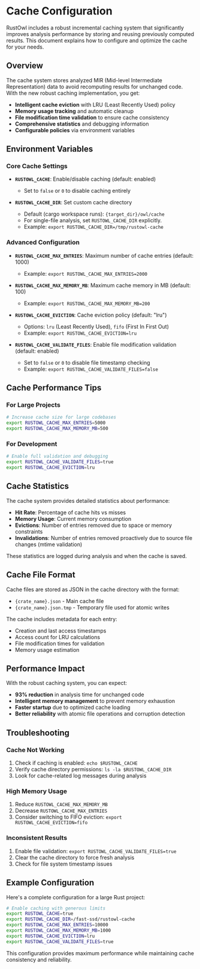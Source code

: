 # Cache Configuration

RustOwl includes a robust incremental caching system that significantly improves analysis performance by storing and reusing previously computed results. This document explains how to configure and optimize the cache for your needs.

## Overview

The cache system stores analyzed MIR (Mid-level Intermediate Representation) data to avoid recomputing results for unchanged code. With the new robust caching implementation, you get:

- **Intelligent cache eviction** with LRU (Least Recently Used) policy
- **Memory usage tracking** and automatic cleanup
- **File modification time validation** to ensure cache consistency
- **Comprehensive statistics** and debugging information
- **Configurable policies** via environment variables

## Environment Variables

### Core Cache Settings

- **`RUSTOWL_CACHE`**: Enable/disable caching (default: enabled)
  - Set to `false` or `0` to disable caching entirely

- **`RUSTOWL_CACHE_DIR`**: Set custom cache directory
  - Default (cargo workspace runs): `{target_dir}/owl/cache`
  - For single-file analysis, set `RUSTOWL_CACHE_DIR` explicitly.
  - Example: `export RUSTOWL_CACHE_DIR=/tmp/rustowl-cache`

### Advanced Configuration

- **`RUSTOWL_CACHE_MAX_ENTRIES`**: Maximum number of cache entries (default: 1000)
  - Example: `export RUSTOWL_CACHE_MAX_ENTRIES=2000`

- **`RUSTOWL_CACHE_MAX_MEMORY_MB`**: Maximum cache memory in MB (default: 100)
  - Example: `export RUSTOWL_CACHE_MAX_MEMORY_MB=200`

- **`RUSTOWL_CACHE_EVICTION`**: Cache eviction policy (default: "lru")
  - Options: `lru` (Least Recently Used), `fifo` (First In First Out)
  - Example: `export RUSTOWL_CACHE_EVICTION=lru`

- **`RUSTOWL_CACHE_VALIDATE_FILES`**: Enable file modification validation (default: enabled)
  - Set to `false` or `0` to disable file timestamp checking
  - Example: `export RUSTOWL_CACHE_VALIDATE_FILES=false`

## Cache Performance Tips

### For Large Projects

```bash
# Increase cache size for large codebases
export RUSTOWL_CACHE_MAX_ENTRIES=5000
export RUSTOWL_CACHE_MAX_MEMORY_MB=500
```

### For Development

```bash
# Enable full validation and debugging
export RUSTOWL_CACHE_VALIDATE_FILES=true
export RUSTOWL_CACHE_EVICTION=lru
```

## Cache Statistics

The cache system provides detailed statistics about performance:

- **Hit Rate**: Percentage of cache hits vs misses
- **Memory Usage**: Current memory consumption
- **Evictions**: Number of entries removed due to space or memory constraints
- **Invalidations**: Number of entries removed proactively due to source file changes (mtime validation)

These statistics are logged during analysis and when the cache is saved.

## Cache File Format

Cache files are stored as JSON in the cache directory with the format:

- `{crate_name}.json` - Main cache file
- `{crate_name}.json.tmp` - Temporary file used for atomic writes

The cache includes metadata for each entry:

- Creation and last access timestamps
- Access count for LRU calculations
- File modification times for validation
- Memory usage estimation

## Performance Impact

With the robust caching system, you can expect:

- **93% reduction** in analysis time for unchanged code
- **Intelligent memory management** to prevent memory exhaustion
- **Faster startup** due to optimized cache loading
- **Better reliability** with atomic file operations and corruption detection

## Troubleshooting

### Cache Not Working

1. Check if caching is enabled: `echo $RUSTOWL_CACHE`
2. Verify cache directory permissions: `ls -la $RUSTOWL_CACHE_DIR`
3. Look for cache-related log messages during analysis

### High Memory Usage

1. Reduce `RUSTOWL_CACHE_MAX_MEMORY_MB`
2. Decrease `RUSTOWL_CACHE_MAX_ENTRIES`
3. Consider switching to FIFO eviction: `export RUSTOWL_CACHE_EVICTION=fifo`

### Inconsistent Results

1. Enable file validation: `export RUSTOWL_CACHE_VALIDATE_FILES=true`
2. Clear the cache directory to force fresh analysis
3. Check for file system timestamp issues

## Example Configuration

Here's a complete configuration for a large Rust project:

```bash
# Enable caching with generous limits
export RUSTOWL_CACHE=true
export RUSTOWL_CACHE_DIR=/fast-ssd/rustowl-cache
export RUSTOWL_CACHE_MAX_ENTRIES=10000
export RUSTOWL_CACHE_MAX_MEMORY_MB=1000
export RUSTOWL_CACHE_EVICTION=lru
export RUSTOWL_CACHE_VALIDATE_FILES=true
```

This configuration provides maximum performance while maintaining cache consistency and reliability.
